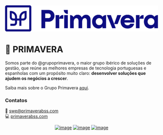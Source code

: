 <p align="center">
  <img src="images/primavera.png">
</p>


# 🏢 PRIMAVERA
Somos parte do @grupoprimavera, o maior grupo ibérico de soluções de gestão, que reúne as melhores empresas de tecnologia portuguesas e espanholas com um propósito muito claro: **desenvolver soluções que ajudem os negócios a crescer**. 

Saiba mais sobre o Grupo Primavera [aqui](www.grupoprimavera.com).

### Contatos
📩 <a href="mailto:swe@primaverabss.com">swe@primaverabss.com</a> <br>
💻 [primaverabss.com](primaverabss.com)

<div align="center">

[![image](https://img.shields.io/badge/LinkedIn-0077B5?style=for-the-badge&logo=linkedin&logoColor=white)](https://www.linkedin.com/company/primaverabss/)
[![image](https://img.shields.io/badge/Facebook-0E8EF1?style=for-the-badge&logo=facebook&logoColor=white)](https://www.facebook.com/primaverabss)
[![image](https://img.shields.io/badge/Instagram-E4405F?style=for-the-badge&logo=instagram&logoColor=white)](https://www.instagram.com/primavera.bss/)

  
</div>